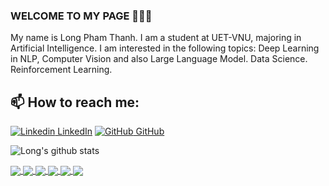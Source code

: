 ### WELCOME TO MY PAGE 👋👋👋
My name is Long Pham Thanh. I am a student at UET-VNU, majoring in Artificial Intelligence. I am interested in the following topics: Deep Learning in NLP, Computer Vision and also Large Language Model. Data Science. Reinforcement Learning.<br>
## 📫 How to reach me: 
[![Linkedin](https://banner2.cleanpng.com/20180406/jpq/avgi8oddr.webp) LinkedIn](https://www.linkedin.com/in/longpt04/) 
[![GitHub](https://www.logo.wine/a/logo/GitHub/GitHub-Logo.wine.svg) GitHub](https://github.com/longluv1605)


![Long's github stats](https://github-readme-stats-git-masterrstaa-rickstaa.vercel.app/api?username=longluv1605&show_icons=true&theme=tokyonight&hide=contribs,prs,issues)

<a href="https://github.com/longluv1605/Moflix/">
  <!-- Change the `github-readme-stats.anuraghazra1.vercel.app` to `github-readme-stats.vercel.app`  -->
  <img align="center" src="https://github-readme-stats.anuraghazra1.vercel.app/api/pin/?username=longluv1605&repo=Moflix&theme=radical" />
</a>

<a href="https://github.com/longluv1605/dry_bean_classification">
  <!-- Change the `github-readme-stats.anuraghazra1.vercel.app` to `github-readme-stats.vercel.app`  -->
  <img align="center" src="https://github-readme-stats.anuraghazra1.vercel.app/api/pin/?username=longluv1605&repo=dry_bean_classification&theme=algolia" />
</a>

<a href="https://github.com/longluv1605/">
  <!-- Change the `github-readme-stats.anuraghazra1.vercel.app` to `github-readme-stats.vercel.app`  -->
  <img align="center" src="https://github-readme-stats.anuraghazra1.vercel.app/api/pin/?username=longluv1605&repo=final-project-Python-DataAnalyst&theme=shades-of-purple" />
</a>

<a href="https://github.com/longluv1605/PriceFunc/">
  <!-- Change the `github-readme-stats.anuraghazra1.vercel.app` to `github-readme-stats.vercel.app`  -->
  <img align="center" src="https://github-readme-stats.anuraghazra1.vercel.app/api/pin/?username=longluv1605&repo=PriceFunc&theme=radical" />
</a>

<a href="https://github.com/longluv1605/Intellius/">
  <!-- Change the `github-readme-stats.anuraghazra1.vercel.app` to `github-readme-stats.vercel.app`  -->
  <img align="center" src="https://github-readme-stats.anuraghazra1.vercel.app/api/pin/?username=longluv1605&repo=Intellius&theme=gruvbox" />
</a>    

<a href="https://github.com/longluv1605/BoombermanGame/">
  <!-- Change the `github-readme-stats.anuraghazra1.vercel.app` to `github-readme-stats.vercel.app`  -->
  <img align="center" src="https://github-readme-stats.anuraghazra1.vercel.app/api/pin/?username=longluv1605&repo=BoombermanGame&theme=dark" />
</a>
